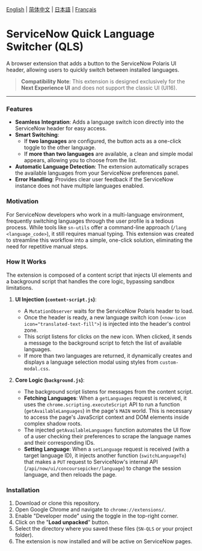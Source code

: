 [English](README.md) | [简体中文](/SN-QLS/README.zh-CN.md) | [日本語](/SN-QLS/README.ja.md) | [Français](/SN-QLS/README.fr.md)

# ServiceNow Quick Language Switcher (QLS)

A browser extension that adds a button to the ServiceNow Polaris UI header, allowing users to quickly switch between installed languages.

> **Compatibility Note**: This extension is designed exclusively for the **Next Experience UI** and does not support the classic UI (UI16).

---

### Features

-   **Seamless Integration**: Adds a language switch icon directly into the ServiceNow header for easy access.
-   **Smart Switching**:
    -   If **two languages** are configured, the button acts as a one-click toggle to the other language.
    -   If **more than two languages** are available, a clean and simple modal appears, allowing you to choose from the list.
-   **Automatic Language Detection**: The extension automatically scrapes the available languages from your ServiceNow preferences panel.
-   **Error Handling**: Provides clear user feedback if the ServiceNow instance does not have multiple languages enabled.

### Motivation

For ServiceNow developers who work in a multi-language environment, frequently switching languages through the user profile is a tedious process. While tools like `sn-utils` offer a command-line approach (`/lang <language_code>`), it still requires manual typing. This extension was created to streamline this workflow into a simple, one-click solution, eliminating the need for repetitive manual steps.

### How It Works

The extension is composed of a content script that injects UI elements and a background script that handles the core logic, bypassing sandbox limitations.

1.  **UI Injection (`content-script.js`)**:
    -   A `MutationObserver` waits for the ServiceNow Polaris header to load.
    -   Once the header is ready, a new language switch icon (`<now-icon icon="translated-text-fill">`) is injected into the header's control zone.
    -   This script listens for clicks on the new icon. When clicked, it sends a message to the background script to fetch the list of available languages.
    -   If more than two languages are returned, it dynamically creates and displays a language selection modal using styles from `custom-modal.css`.

2.  **Core Logic (`background.js`)**:
    -   The background script listens for messages from the content script.
    -   **Fetching Languages**: When a `getLanguages` request is received, it uses the `chrome.scripting.executeScript` API to run a function (`getAvailableLanguages`) in the page's `MAIN` world. This is necessary to access the page's JavaScript context and DOM elements inside complex shadow roots.
    -   The injected `getAvailableLanguages` function automates the UI flow of a user checking their preferences to scrape the language names and their corresponding IDs.
    -   **Setting Language**: When a `setLanguage` request is received (with a target language ID), it injects another function (`switchLanguageTo`) that makes a `PUT` request to ServiceNow's internal API (`/api/now/ui/concoursepicker/language`) to change the session language, and then reloads the page.

### Installation

1.  Download or clone this repository.
2.  Open Google Chrome and navigate to `chrome://extensions/`.
3.  Enable "Developer mode" using the toggle in the top-right corner.
4.  Click on the "**Load unpacked**" button.
5.  Select the directory where you saved these files (`SN-QLS` or your project folder).
6.  The extension is now installed and will be active on ServiceNow pages.
